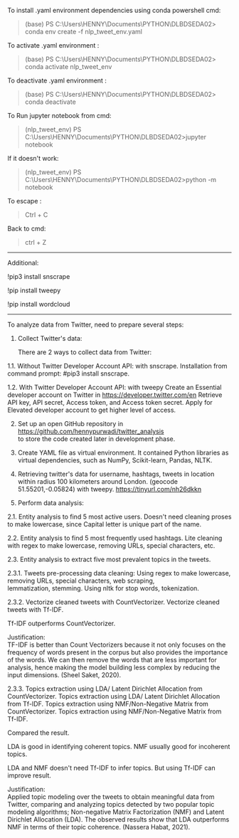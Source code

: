 To install .yaml environment dependencies using conda powershell cmd: 

>(base) PS C:\Users\HENNY\Documents\PYTHON\DLBDSEDA02> conda env create -f nlp_tweet_env.yaml

To activate .yaml environment : 

>(base) PS C:\Users\HENNY\Documents\PYTHON\DLBDSEDA02> conda activate nlp_tweet_env

To deactivate .yaml environment : 

>(base) PS C:\Users\HENNY\Documents\PYTHON\DLBDSEDA02> conda deactivate

To Run jupyter notebook from cmd:

>(nlp_tweet_env) PS C:\Users\HENNY\Documents\PYTHON\DLBDSEDA02>jupyter notebook

If it doesn't work:

>(nlp_tweet_env) PS C:\Users\HENNY\Documents\PYTHON\DLBDSEDA02>python -m notebook

To escape :
>Ctrl + C

Back to cmd:
>ctrl + Z
------------------
Additional:

!pip3 install snscrape

!pip install tweepy

!pip install wordcloud

------------------

To analyze data from Twitter, need to prepare several steps:

1. Collect Twitter's data:

    There are 2 ways to collect data from Twitter: 
    
1.1. Without Twitter Developer Account API: with snscrape.
     Installation from command prompt: #pip3 install snscrape.
     
1.2. With Twitter Developer Account API: with tweepy
    Create an Essential developer account on Twitter in https://developer.twitter.com/en 
    Retrieve API key, API secret, Access token, and Access token secret. 
    Apply for Elevated developer account to get higher level of access.

2. Set up an open GitHub repository in https://github.com/hennypurwadi/twitter_analysis  
    to store the code created later in development phase. 
    
3. Create YAML file as virtual environment.
    It contained Python libraries as virtual dependencies, such as NumPy, Scikit-learn, Pandas, NLTK.
    
4. Retrieving twitter's data for username, hashtags, tweets in location within radius 100 kilometers around London. (geocode 51.55201,-0.05824) with tweepy. https://tinyurl.com/nh26dkkn
    
2. Perform data analysis:

2.1. Entity analysis to find 5 most active users.
Doesn't need cleaning proses to make lowercase, since Capital letter is unique part of the name.  

2.2. Entity analysis to find 5 most frequently used hashtags.
Lite cleaning with regex to make lowercase, removing URLs, special characters, etc. 

2.3. Entity analysis to extract five most prevalent topics in the tweets.

2.3.1. Tweets pre-processing data cleaning: 
Using regex to make lowercase, removing URLs, special characters, web scraping,	         
lemmatization, stemming. Using nltk for stop words, tokenization. 

2.3.2. Vectorize cleaned tweets with CountVectorizer.
          Vectorize cleaned tweets with Tf-IDF.

Tf-IDF outperforms CountVectorizer.

Justification:       
TF-IDF is better than Count Vectorizers because it not only focuses on the frequency of words present in the corpus but also provides the importance of the words. We can then remove the words that are less important for analysis, hence making the model building less complex by reducing the input dimensions. (Sheel Saket, 2020).

2.3.3. Topics extraction using LDA/ Latent Dirichlet Allocation from CountVectorizer.
          Topics extraction using LDA/ Latent Dirichlet Allocation from Tf-IDF.
          Topics extraction using NMF/Non-Negative Matrix from CountVectorizer.
          Topics extraction using NMF/Non-Negative Matrix from Tf-IDF.
          
Compared the result.

LDA is good in identifying coherent topics. 
NMF usually good for incoherent topics.	

LDA and NMF doesn't need Tf-IDF to infer topics. But using Tf-IDF can improve result.

Justification:       
Applied topic modeling over the tweets to obtain meaningful data from Twitter, comparing and analyzing topics detected by two popular topic modeling algorithms; Non-negative Matrix Factorization (NMF) and Latent Dirichlet Allocation (LDA). The observed results show that LDA outperforms NMF in terms of their topic coherence. (Nassera Habat, 2021).

